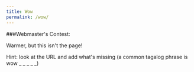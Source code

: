 ```yaml
---
title: Wow
permalink: /wow/
---
```


###Webmaster's Contest:

Warmer, but this isn't the page!

Hint: look at the URL and add what's missing (a common tagalog phrase is wow _ _ _ _ _)